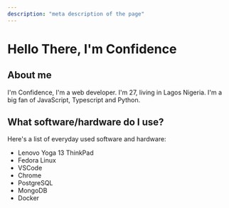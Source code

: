 ```yaml
---
description: "meta description of the page"
---
```


# Hello There, I'm Confidence

## About me

I'm Confidence, I'm a web developer. I'm 27, living in Lagos Nigeria. I'm a big fan of JavaScript, Typescript and Python.

## What software/hardware do I use?

Here's a list of everyday used software and hardware:

- Lenovo Yoga 13 ThinkPad
- Fedora Linux
- VSCode
- Chrome
- PostgreSQL
- MongoDB
- Docker
